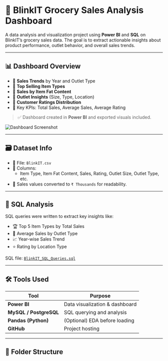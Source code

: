 # 🛒 BlinkIT Grocery Sales Analysis Dashboard

A data analysis and visualization project using **Power BI** and **SQL** on BlinkIT’s grocery sales data. The goal is to extract actionable insights about product performance, outlet behavior, and overall sales trends.

---

## 📊 Dashboard Overview

- 🔹 **Sales Trends** by Year and Outlet Type
- 🔹 **Top Selling Item Types**
- 🔹 **Sales by Item Fat Content**
- 🔹 **Outlet Insights** (Size, Type, Location)
- 🔹 **Customer Ratings Distribution**
- 🔹 Key KPIs: Total Sales, Average Sales, Average Rating

> ✅ Dashboard created in **Power BI** and exported visuals included.

![Dashboard Screenshot](images/blinkit_dashboard.png)

---

## 🗃️ Dataset Info

- 📄 File: `BlinkIT.csv`
- 📌 Columns:
  - Item Type, Item Fat Content, Sales, Rating, Outlet Size, Outlet Type, etc.
- 🔄 Sales values converted to `₹ Thousands` for readability.

---

## 🧮 SQL Analysis

SQL queries were written to extract key insights like:

- 🏆 Top 5 Item Types by Total Sales
- 📍 Average Sales by Outlet Type
- 📈 Year-wise Sales Trend
- ⭐ Rating by Location Type

SQL file: [`BlinkIT_SQL_Queries.sql`](BlinkIT_SQL_Queries.sql)

---

## 🛠️ Tools Used

| Tool       | Purpose                     |
|------------|-----------------------------|
| **Power BI** | Data visualization & dashboard |
| **MySQL / PostgreSQL** | SQL querying and analysis |
| **Pandas (Python)** | (Optional) EDA before loading |
| **GitHub** | Project hosting             |

---

## 📁 Folder Structure

